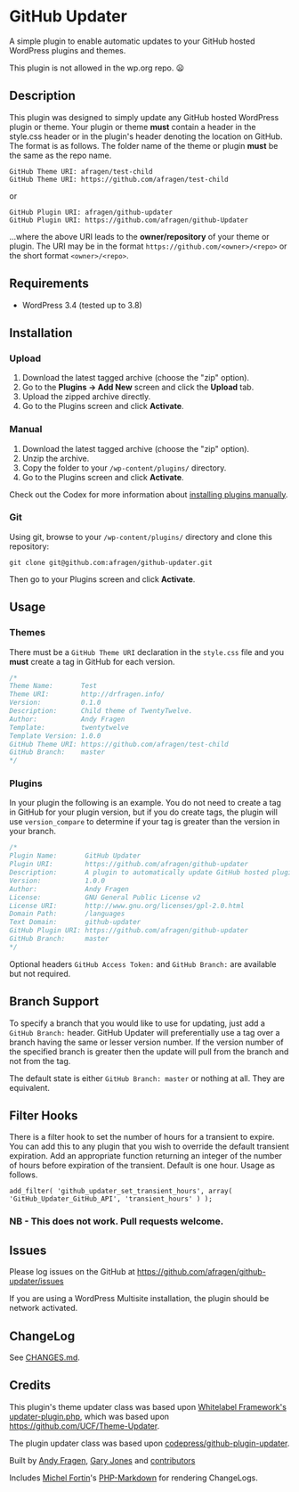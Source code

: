 # GitHub Updater

A simple plugin to enable automatic updates to your GitHub hosted WordPress plugins and themes.

This plugin is not allowed in the wp.org repo. :frowning:

## Description

This plugin was designed to simply update any GitHub hosted WordPress plugin or theme. Your plugin or theme **must** contain a header in the style.css header or in the plugin's header denoting the location on GitHub. The format is as follows. The folder name of the theme or plugin **must** be the same as the repo name.

`GitHub Theme URI: afragen/test-child`  
`GitHub Theme URI: https://github.com/afragen/test-child`

or 

`GitHub Plugin URI: afragen/github-updater`  
`GitHub Plugin URI: https://github.com/afragen/github-Updater`

...where the above URI leads to the __owner/repository__ of your theme or plugin. The URI may be in the format `https://github.com/<owner>/<repo>` or the short format `<owner>/<repo>`.

## Requirements
 * WordPress 3.4 (tested up to 3.8)

## Installation

### Upload

1. Download the latest tagged archive (choose the "zip" option).
2. Go to the __Plugins -> Add New__ screen and click the __Upload__ tab.
3. Upload the zipped archive directly.
4. Go to the Plugins screen and click __Activate__.

### Manual

1. Download the latest tagged archive (choose the "zip" option).
2. Unzip the archive.
3. Copy the folder to your `/wp-content/plugins/` directory.
4. Go to the Plugins screen and click __Activate__.

Check out the Codex for more information about [installing plugins manually](http://codex.wordpress.org/Managing_Plugins#Manual_Plugin_Installation).

### Git

Using git, browse to your `/wp-content/plugins/` directory and clone this repository:

`git clone git@github.com:afragen/github-updater.git`

Then go to your Plugins screen and click __Activate__.

## Usage

### Themes

There must be a `GitHub Theme URI` declaration in the `style.css` file and you **must** create a tag in GitHub for each version.

~~~css
/*
Theme Name:       Test
Theme URI:        http://drfragen.info/
Version:          0.1.0
Description:      Child theme of TwentyTwelve.
Author:           Andy Fragen
Template:         twentytwelve
Template Version: 1.0.0
GitHub Theme URI: https://github.com/afragen/test-child
GitHub Branch:    master
*/
~~~

### Plugins 
In your plugin the following is an example. You do not need to create a tag in GitHub for your plugin version, but if you do create tags, the plugin will use `version_compare` to determine if your tag is greater than the version in your branch.

~~~php
/*
Plugin Name:       GitHub Updater
Plugin URI:        https://github.com/afragen/github-updater
Description:       A plugin to automatically update GitHub hosted plugins and themes into WordPress. Plugin class based upon <a href="https://github.com/codepress/github-plugin-updater">codepress/github-plugin-updater</a>. Theme class based upon <a href="https://github.com/WordPress-Phoenix/whitelabel-framework">Whitelabel Framework</a> modifications.
Version:           1.0.0
Author:            Andy Fragen
License:           GNU General Public License v2
License URI:       http://www.gnu.org/licenses/gpl-2.0.html
Domain Path:       /languages
Text Domain:       github-updater
GitHub Plugin URI: https://github.com/afragen/github-updater
GitHub Branch:     master
*/
~~~

Optional headers `GitHub Access Token:` and `GitHub Branch:` are available but not required.

## Branch Support

To specify a branch that you would like to use for updating, just add a `GitHub Branch:` header. GitHub Updater will preferentially use a tag over a branch having the same or lesser version number. If the version number of the specified branch is greater then the update will pull from the branch and not from the tag.

The default state is either `GitHub Branch: master` or nothing at all. They are equivalent.

## Filter Hooks

There is a filter hook to set the number of hours for a transient to expire. You can add this to any plugin that you wish to override the default transient expiration. Add an appropriate function returning an integer of the number of hours before expiration of the transient. Default is one hour. Usage as follows.

    add_filter( 'github_updater_set_transient_hours', array( 'GitHub_Updater_GitHub_API', 'transient_hours' ) );
    
### NB - This does not work. Pull requests welcome.

## Issues

Please log issues on the GitHub at https://github.com/afragen/github-updater/issues

If you are using a WordPress Multisite installation, the plugin should be network activated.

## ChangeLog

See [CHANGES.md](CHANGES.md).

## Credits

This plugin's theme updater class was based upon [Whitelabel Framework's updater-plugin.php](https://github.com/WordPress-Phoenix/whitelabel-framework/blob/master/inc/updater-plugin.php), which was based upon https://github.com/UCF/Theme-Updater.

The plugin updater class was based upon [codepress/github-plugin-updater](https://github.com/codepress/github-plugin-updater).

Built by [Andy Fragen](https://github.com/afragen), [Gary Jones](https://github/GaryJones) and [contributors](https://github.com/afragen/github-updater/graphs/contributors)

Includes [Michel Fortin](https://github/com/michelf)'s [PHP-Markdown](https://github.com/michelf/php-markdown) for rendering ChangeLogs.